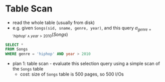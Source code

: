 # Table Scan
- read the whole table (usually from disk)
- e.g. given `Songs(sid, sname, genre, year)`, and this query $\sigma_{genre='hiphop' \land year>2010}(Songs)$
```sql
SELECT * 
FROM Songs
WHERE genre = 'hiphop' AND year > 2010
```
- plan 1: table scan - evaluate this selection query using a simple scan of the `Songs` table
	- cost: size of `Songs` table is 500 pages, so 500 I/Os